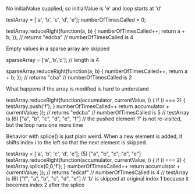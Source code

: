 
No initialValue supplied, so initialValue is 'e' and loop starts at 'd'

testArray = ['a', 'b', 'c', 'd', 'e'];
numberOfTimesCalled = 0;

testArray.reduceRight(function(a, b) {
	numberOfTimesCalled++;
	return a + b;
});
// returns "edcba"
// numberOfTimesCalled is 4

Empty values in a sparse array are skipped

sparseArray = ['a',,'b','c']; // length is 4

sparseArray.reduceRight(function(a, b) {
	numberOfTimesCalled++;
	return a + b;
});
// returns "cba"
// numberOfTimesCalled is 2

What happens if the array is modified is hard to understand

testArray.reduceRight(function(accumulator, currentValue, i) {
	if (i === 2) {
		testArray.push('f');
	}
	numberOfTimesCalled++
	return accumulator + currentValue;
});
// returns "edcba"
// numberOfTimesCalled is 5
// testArray is (6) ["a", "b", "c", "d", "e", "f"]
// the pushed element 'f' is not re-visited, but the loop runs one more time

Behavior with splice() is just plain weird. When a new element is added, it shifts index i to the left so that the next element is skipped.

testArray = ['a', 'b', 'c', 'd', 'e'];
(5) ["a", "b", "c", "d", "e"]
testArray.reduceRight(function(accumulator, currentValue, i) {
	if (i === 2) {
		testArray.splice(0,0,'f');
	}
	numberOfTimesCalled++
	return accumulator + currentValue;
});
// returns "edcaf"
// numberOfTimesCalled is 4
// testArray is (6) ["f", "a", "b", "c", "d", "e"]
// 'b' is skipped at original index 1 because it becomes index 2 after the splice

